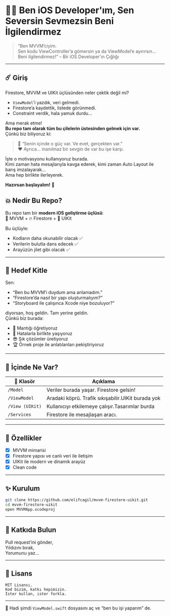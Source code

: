 
# 👩‍💻 Ben iOS Developer'ım, Sen Seversin Sevmezsin Beni İlgilendirmez

> “Ben MVVM’ciyim.  
> Sen kodu ViewController’a gömersin ya da ViewModel’e ayırırsın...  
> Beni ilgilendirmez!” – Bir iOS Developer'ın Çığlığı

---

## ☄️ Giriş

Firestore, MVVM ve UIKit üçlüsünden neler çektik değil mi?

- `ViewModel`’i yazdık, veri gelmedi.  
- Firestore’a kaydettik, listede görünmedi.  
- Constraint verdik, hala yamuk durdu...

Ama merak etme!  
**Bu repo tam olarak tüm bu çilelerin üstesinden gelmek için var.**  
Çünkü biz biliyoruz ki:

> 💪 “Senin içinde o güç var. Ve evet, gerçekten var.”  
> ❤️ Ayrıca... inanılmaz bir sevgin de var bu işe karşı.

İşte o motivasyonu kullanıyoruz burada.  
Kimi zaman hata mesajlarıyla kavga ederek, kimi zaman Auto Layout ile barış imzalayarak...  
Ama hep birlikte ilerleyerek.

**Hazırsan başlayalım!** 🚀
## 💥 Nedir Bu Repo?

Bu repo tam bir **modern iOS geliştirme üçlüsü**:  
📐 MVVM + 🔥 Firestore + 📱 UIKit

Bu üçlüyle:
- Kodların daha okunabilir olacak ✅  
- Verilerin bulutla dans edecek ✅  
- Arayüzün jilet gibi olacak ✅


---

## 🎯 Hedef Kitle

Sen:
- “Ben bu MVVM’i duydum ama anlamadım.”  
- “Firestore’da nasıl bir yapı oluşturmalıyım?”  
- “Storyboard ile çalışınca Xcode niye bozuluyor?”  

diyorsan, hoş geldin. Tam yerine geldin.  
Çünkü biz burada:
- 🧠 Mantığı öğretiyoruz
- 🤯 Hatalarla birlikte yaşıyoruz
- 😎 Şık çözümler üretiyoruz
- 🏆 Örnek proje ile anlatılanları pekiştiriyoruz


---

## 🔧 İçinde Ne Var?

| 📂 Klasör                  | Açıklama                                                   |
|---------------------------|------------------------------------------------------------ |
| `/Model`                  | Veriler burada yaşar. Firestore gelsin!                     |
| `/ViewModel`              | Aradaki köprü. Trafik sıkışabilir.UIKit burada yok          |
| `/View (UIKit)`           | Kullanıcıyı etkilemeye çalışır.Tasarımlar burda             |
| `/Services`               | Firestore ile mesajlaşan aracı.                             |

---

## 🧪 Özellikler

- [x] MVVM mimarisi 
- [x] Firestore yapısı ve canlı veri ile iletişim
- [x] UIKit ile modern ve dinamik arayüz
- [x] Clean code

---
## ✨ Kurulum

```bash
git clone https://github.com/elifcagil/mvvm-firestore-uikit.git
cd mvvm-firestore-uikit
open MVVMApp.xcodeproj
```

---

## 🤝 Katkıda Bulun

Pull request’ini gönder,  
Yıldızını bırak,  
Yorumunu yaz...

---

## 📜 Lisans

```text
MIT Lisansı.  
Kod bizim, katkı hepimizin.  
İster kullan, ister forkla.  

```

---

🚀 Hadi şimdi `ViewModel.swift` dosyasını aç ve “ben bu işi yaparım” de.  

